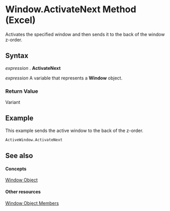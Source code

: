 
# Window.ActivateNext Method (Excel)

Activates the specified window and then sends it to the back of the window z-order.


## Syntax

 _expression_ . **ActivateNext**

 _expression_ A variable that represents a **Window** object.


### Return Value

Variant


## Example

This example sends the active window to the back of the z-order.


```vb
ActiveWindow.ActivateNext
```


## See also


#### Concepts


[Window Object](8591b1ad-76f8-14e2-9120-406b65093f5a.md)
#### Other resources


[Window Object Members](f11db427-24a4-041c-2fd5-03ce73ae6c16.md)
